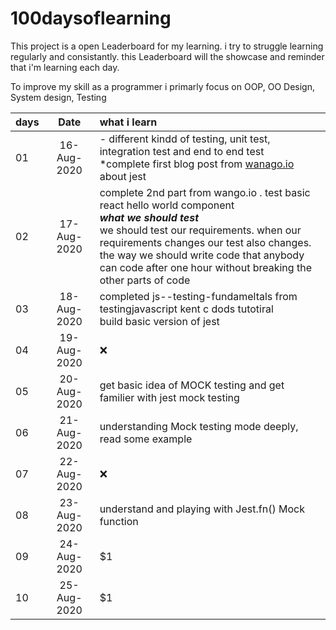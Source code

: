 # 100daysoflearning
This project is a open Leaderboard for my learning. i try to struggle learning regularly and consistantly. this Leaderboard will the showcase and reminder that i'm learning each day. 

To improve my skill as a programmer i primarly focus on OOP, OO Design, System design, Testing 



| days          | Date          | what i learn  |
| ------------- |:----------------:| :-----------|
| 01      | 16-Aug-2020   |  - different kindd of testing, unit test, integration test and end to end test <br> *complete first blog post from [wanago.io](http://wanago.io) about jest |
| 02      | 17-Aug-2020   | complete 2nd part from wango.io .  test basic react hello world component <br> ***what we should test*** <br>we should test our requirements. when our requirements changes our test also changes. <br>the way we should write code that anybody can code after one hour without breaking the other parts of code  |
| 03      | 18-Aug-2020   | completed js--testing-fundameltals from testingjavascript kent c dods tutotiral <br> build basic version of jest  |
| 04      | 19-Aug-2020   | ❌ |
| 05      | 20-Aug-2020   | get basic idea of MOCK testing and get familier with jest mock testing  |
| 06      | 21-Aug-2020   | understanding Mock testing mode deeply, read some example  |
| 07      | 22-Aug-2020   | ❌ |
| 08      | 23-Aug-2020   |    understand and playing with Jest.fn() Mock function |
| 09      | 24-Aug-2020   |    $1 |
| 10      | 25-Aug-2020   |    $1 |
